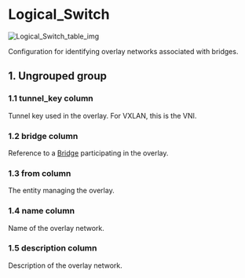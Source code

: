 # Logical_Switch

![Logical_Switch_table_img](http://www.plantuml.com/plantuml/img/0VC03Fz0StHXSdHrRMmAS65ZQs5dPI0YKczlT21KOM9iPNCY87iAOsnXStCWJ6zdQMDXR5zJTsbqOsWAVGfqRsTbT6XbSY1x2cDiONDp849oQMHdPGfz2anlPsbZOMnVKtTfT6De82vaBZuWGd9fP6Tb2cXfP6KWOsboOsnb2cXfP6KWRMLjOcLoSmfiPMTbRcGWScbdQ7GAOszkT6bkTMzp86nfRcKWBI0yOZvpT79lRcSyBs8-879bPcLoPMvZPGfaRtHqPMGWR6bkPI0j83nfFdTbOMiyBsa-879bPcLoPMvZPGfbRcHiPMTbRcGAG6LkP7LjR0e0)

Configuration for identifying overlay networks associated with bridges.

## 1. Ungrouped group

### 1.1 tunnel_key column

Tunnel key used in the overlay. For VXLAN, this is the VNI.

### 1.2 bridge column

Reference to a [Bridge](bridge.html) participating in the overlay.

### 1.3 from column

The entity managing the overlay.

### 1.4 name column

Name of the overlay network.

### 1.5 description column

Description of the overlay network.

